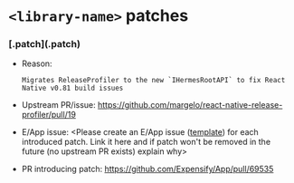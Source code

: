 # `<library-name>` patches

### [<patch-name>.patch](<patch-name>.patch)

- Reason:

    ```
    Migrates ReleaseProfiler to the new `IHermesRootAPI` to fix React Native v0.81 build issues
    ```

- Upstream PR/issue: https://github.com/margelo/react-native-release-profiler/pull/19
- E/App issue: <Please create an E/App issue ([template](./../.github/ISSUE_TEMPLATE/NewPatchTemplate.md)) for each introduced patch. Link it here and if patch won't be removed in the future (no upstream PR exists) explain why>
- PR introducing patch: https://github.com/Expensify/App/pull/69535
